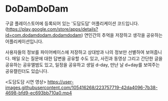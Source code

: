 # DoDamDoDam
구글 플레이스토어에 등록되어 있는 '도담도담' 어플리케이션 코드입니다. (https://play.google.com/store/apps/details?id=com.dodamdodam.dodamdodam)
연인간의 추억을 저장하고 생각을 공유하는 어플리케이션입니다.

사용자들의 정보를 파이어베이스에 저장하고 상대방과 나의 정보만 선별하여 보여줍니다.
매일 오는 질문에 대한 답변을 공유할 수도 있고,
사진과 동영상 그리고 간단한 글을 공유하는 공유앨범도 있고,
일정을 공유하고 생일 d-day, 만난 날 d+day를 보여주는 공유캘린더도 있습니다.


<도담도담 시연 영상>
https://user-images.githubusercontent.com/105416268/223757719-42da4096-7b38-4698-bfd9-ec693bb710a0.mp4

